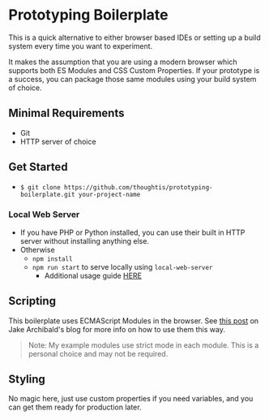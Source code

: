# Prototyping Boilerplate

This is a quick alternative to either browser based IDEs or setting up a build system every time you want to experiment.

It makes the assumption that you are using a modern browser which supports both ES Modules and CSS Custom Properties. If your prototype is a success, you can package those same modules using your build system of choice.

## Minimal Requirements

- Git
- HTTP server of choice

## Get Started

- `$ git clone https://github.com/thoughtis/prototyping-boilerplate.git your-project-name`

### Local Web Server

- If you have PHP or Python installed, you can use their built in HTTP server without installing anything else.
- Otherwise
  - `npm install`
  - `npm run start` to serve locally using `local-web-server`
    * Additional usage guide [HERE](https://github.com/lwsjs/local-web-server/wiki/CLI-usage)

## Scripting

This boilerplate uses ECMAScript Modules in the browser. See [this post](https://jakearchibald.com/2017/es-modules-in-browsers/) on Jake Archibald's blog for more info on how to use them this way.

> Note: My example modules use strict mode in each module. This is a personal choice and may not be required.

## Styling

No magic here, just use custom properties if you need variables, and you can get them ready for production later.